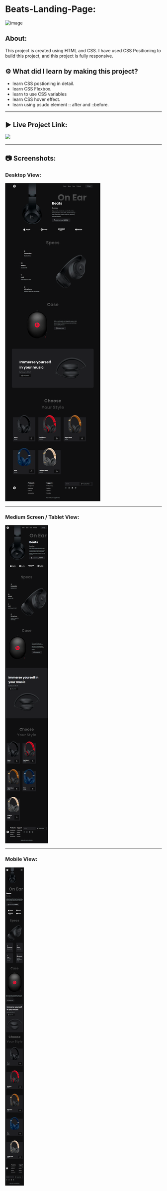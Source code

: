 # Beats-Landing-Page:

![image](https://img.shields.io/badge/HTML-CSS-orange)


## About:

This project is created using HTML and CSS. I have used CSS Positioning to build this project, and this project is fully responsive. 

## ⚙️ What did I learn by making this project?

-   learn CSS postioning in detail.
-   learn CSS Flexbox. 
-   learn to use CSS variables
-   learn CSS hover effect.
-   learn using psudo element :: after and ::before.

<hr>

## ▶️ Live Project Link:
[<img src= "https://img.shields.io/badge/PROJCET LINK-1DA55F?style=for-the-badge&logo=&logoColor=white" />](https://beats-landing-page-shweta.netlify.app/)

<hr>

## 📷 Screenshots:

### Desktop View:

![image](https://github.com/shweta-dabhole/FrontEnd-Full-Sites/blob/main/Beats-Landing-Page/screenshot/Desktop%20view.png)

<hr>

### Medium Screen / Tablet View:

![image](https://github.com/shweta-dabhole/FrontEnd-Full-Sites/blob/main/Beats-Landing-Page/screenshot/Tabview.png)

<hr>

### Mobile View:

![image](https://github.com/shweta-dabhole/FrontEnd-Full-Sites/blob/main/Beats-Landing-Page/screenshot/mobile%20view.png)


